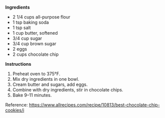

**Ingredients**
- 2 1/4 cups all-purpose flour
- 1 tsp baking soda
- 1 tsp salt
- 1 cup butter, softened
- 3/4 cup sugar
- 3/4 cup brown sugar
- 2 eggs
- 2 cups chocolate chip

**Instructions**
1. Preheat oven to 375°F.
2. Mix dry ingredients in one bowl.
3. Cream butter and sugars, add eggs.
4. Combine with dry ingredients, stir in chocolate chips.
5. Bake 9–11 minutes.

Reference: https://www.allrecipes.com/recipe/10813/best-chocolate-chip-cookies/i


